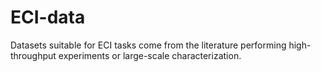 # ECI-data
Datasets suitable for ECI tasks come from the literature performing high-throughput experiments or large-scale characterization.
